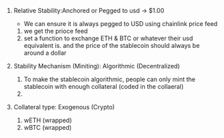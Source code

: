 1. Relative Stability:Anchored or Pegged to usd -> $1.00
   - We can ensure it is always pegged to USD using chainlink price feed 
    1. we get the prioce feed 
    2. set a function to exchange ETH & BTC or whatever their usd equivalent is. and the price of the stablecoin should always be around a dollar 
   
2. Stability Mechanism (Miniting): Algorithmic (Decentralized)
    1. To make the stablecoin algorithmic, people can only mint the stablecoin with enough collateral (coded in the collaeral)
    2. 
3. Collateral type: Exogenous (Crypto)
     1. wETH (wrapped)
     2. wBTC  (wrapped)
   